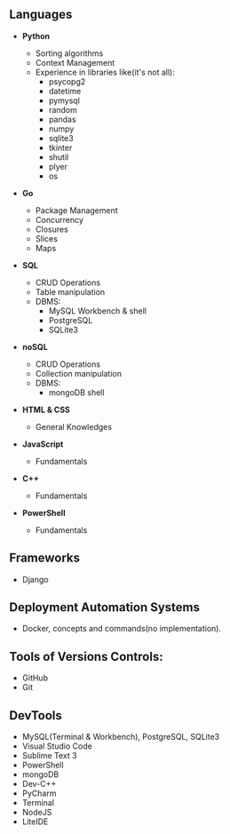 ## Languages

- <b>Python</b>
  - Sorting algorithms
  - Context Management
  - Experience in libraries like(it's not all):
    - psycopg2
    - datetime
    - pymysql
    - random
    - pandas
    - numpy
    - sqlite3
    - tkinter
    - shutil
    - plyer
    - os

- <b>Go</b>
  - Package Management
  - Concurrency
  - Closures
  - Slices
  - Maps
 
- <b>SQL</b>
  - CRUD Operations
  - Table manipulation
  - DBMS:
    - MySQL Workbench & shell
    - PostgreSQL
    - SQLite3
  

- <b>noSQL</b>
  - CRUD Operations
  - Collection manipulation
  - DBMS:
    - mongoDB shell
  

- <b>HTML & CSS</b>
  - General Knowledges
- <b>JavaScript</b>
  - Fundamentals
- <b>C++</b>
  - Fundamentals
- <b>PowerShell</b>
  - Fundamentals

## Frameworks
- Django

## Deployment Automation Systems
- Docker, concepts and commands(no implementation).

## Tools of Versions Controls:
- GitHub
- Git

## DevTools

- MySQL(Terminal & Workbench), PostgreSQL, SQLite3
- Visual Studio Code
- Sublime Text 3
- PowerShell
- mongoDB
- Dev-C++
- PyCharm
- Terminal
- NodeJS
- LiteIDE
